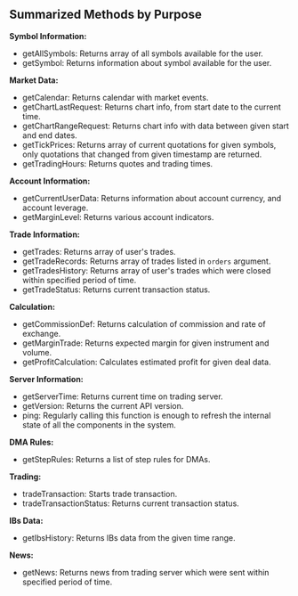 ## Summarized Methods by Purpose

**Symbol Information:**

*   getAllSymbols: Returns array of all symbols available for the user.
*   getSymbol: Returns information about symbol available for the user.

**Market Data:**

*   getCalendar: Returns calendar with market events.
*   getChartLastRequest: Returns chart info, from start date to the current time.
*   getChartRangeRequest: Returns chart info with data between given start and end dates.
*   getTickPrices: Returns array of current quotations for given symbols, only quotations that changed from given timestamp are returned.
*   getTradingHours: Returns quotes and trading times.

**Account Information:**

*   getCurrentUserData: Returns information about account currency, and account leverage.
*   getMarginLevel: Returns various account indicators.

**Trade Information:**

*   getTrades: Returns array of user's trades.
*   getTradeRecords: Returns array of trades listed in `orders` argument.
*   getTradesHistory: Returns array of user's trades which were closed within specified period of time.
*   getTradeStatus: Returns current transaction status.

**Calculation:**

*   getCommissionDef: Returns calculation of commission and rate of exchange.
*   getMarginTrade: Returns expected margin for given instrument and volume.
*   getProfitCalculation: Calculates estimated profit for given deal data.

**Server Information:**

*   getServerTime: Returns current time on trading server.
*   getVersion: Returns the current API version.
*   ping: Regularly calling this function is enough to refresh the internal state of all the components in the system.

**DMA Rules:**

*   getStepRules: Returns a list of step rules for DMAs.

**Trading:**

*   tradeTransaction: Starts trade transaction.
*   tradeTransactionStatus: Returns current transaction status.

**IBs Data:**

*   getIbsHistory: Returns IBs data from the given time range.

**News:**

*   getNews: Returns news from trading server which were sent within specified period of time.